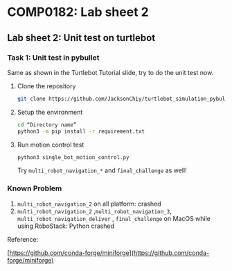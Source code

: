# COMP0182: Lab sheet 2

## Lab sheet 2: Unit test on turtlebot

### Task 1: Unit test in pybullet

Same as shown in the Turtlebot Tutorial slide, try to do the unit test now.

1. Clone the repository
    
    ```bash
    git clone https://github.com/JacksonChiy/turtlebot_simulation_pybullet
    ```
    
2. Setup the environment
    
    ```bash
    cd “Directory name”
    python3 -m pip install -r requirement.txt
    ```
    
3. Run motion control test
    
    ```bash
    python3 single_bot_motion_control.py
    ```
    
    Try `multi_robot_navigation_*` and `final_challenge` as well!
    

### Known Problem

1. `multi_robot_navigation_2` on all platform: crashed
2. `multi_robot_navigation_2` ,`multi_robot_navigation_3`, `multi_robot_navigation_deliver` , `final_challenge` on MacOS while using RoboStack: Python crashed

Reference: 

[https://github.com/conda-forge/miniforge](https://github.com/conda-forge/miniforge)